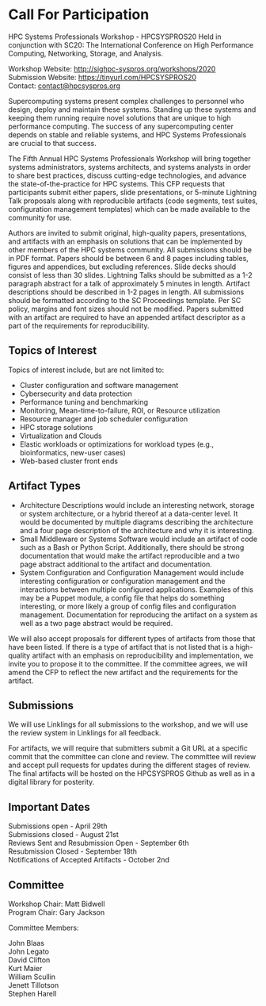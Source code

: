# Call For Participation

HPC Systems Professionals Workshop - HPCSYSPROS20 Held in conjunction
with SC20: The International Conference on High Performance Computing,
Networking, Storage, and Analysis.

Workshop Website: http://sighpc-syspros.org/workshops/2020  
Submission Website: https://tinyurl.com/HPCSYSPROS20  
Contact: contact@hpcsyspros.org  

Supercomputing systems present complex challenges to personnel who
design, deploy and maintain these systems. Standing up these systems
and keeping them running require novel solutions that are unique
to high performance computing. The success of any supercomputing
center depends on stable and reliable systems, and HPC Systems
Professionals are crucial to that success.

The Fifth Annual HPC Systems Professionals Workshop will bring
together systems administrators, systems architects, and systems
analysts in order to share best practices, discuss cutting-edge
technologies, and advance the state-of-the-practice for HPC systems.
This CFP requests that participants submit either papers, slide
presentations, or 5-minute Lightning Talk proposals along with
reproducible artifacts (code segments, test suites, configuration
management templates) which can be made available to the community
for use.

Authors are invited to submit original, high-quality papers,
presentations, and artifacts with an emphasis on solutions that can
be implemented by other members of the HPC systems community.  All
submissions should be in PDF format.  Papers should be between 6
and 8 pages including tables, figures and appendices, but excluding
references.  Slide decks should consist of less than 30 slides.
Lightning Talks should be submitted as a 1-2 paragraph abstract for
a talk of approximately 5 minutes in length. Artifact descriptions
should be described in 1-2 pages in length.  All submissions should
be formatted according to the SC Proceedings template. Per SC policy,
margins and font sizes should not be modified. Papers submitted
with an artifact are required to have an appended artifact descriptor
as a part of the requirements for reproducibility.

## Topics of Interest

Topics of interest include, but are not limited to:

* Cluster configuration and software management
* Cybersecurity and data protection
* Performance tuning and benchmarking
* Monitoring, Mean-time-to-failure, ROI, or Resource utilization
* Resource manager and job scheduler configuration
* HPC storage solutions
* Virtualization and Clouds
* Elastic workloads or optimizations for workload types (e.g.,
  bioinformatics, new-user cases)
* Web-based cluster front ends

## Artifact Types

* Architecture Descriptions would include an interesting network,
  storage or system architecture, or a hybrid thereof at a data-center
  level. It would be documented by multiple diagrams describing the
  architecture and a four page description of the architecture and
  why it is interesting.
* Small Middleware or Systems Software would include an artifact
  of code such as a Bash or Python Script. Additionally, there should
  be strong documentation that would make the artifact reproducible
  and a two page abstract additional to the artifact and documentation.
* System Configuration and Configuration Management would include
  interesting configuration or configuration management and the
  interactions between multiple configured applications. Examples of
  this may be a Puppet module, a config file that helps do something
  interesting, or more likely a group of config files and configuration
  management. Documentation for reproducing the artifact on a system
  as well as a two page abstract would be required.

We will also accept proposals for different types of artifacts from
those that have been listed. If there is a type of artifact that
is not listed that is a high-quality artifact with an emphasis on
reproducibility and implementation, we invite you to propose it to
the committee. If the committee agrees, we will amend the CFP to
reflect the new artifact and the requirements for the artifact.

## Submissions

We will use Linklings for all submissions to the workshop, and we
will use the review system in Linklings for all feedback.

For artifacts, we will require that submitters submit a Git URL at
a specific commit that the committee can clone and review. The
committee will review and accept pull requests for updates during
the different stages of review. The final artifacts will be hosted
on the HPCSYSPROS Github as well as in a digital library for
posterity.

## Important Dates

Submissions open - April 29th  
Submissions closed - August 21st  
Reviews Sent and Resubmission Open - September 6th  
Resubmission Closed - September 18th  
Notifications of Accepted Artifacts - October 2nd  

## Committee

Workshop Chair: Matt Bidwell  
Program Chair: Gary Jackson  

Committee Members:

John Blaas  
John Legato  
David Clifton  
Kurt Maier  
William Scullin  
Jenett Tillotson  
Stephen Harell  

